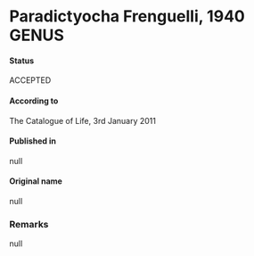 Paradictyocha Frenguelli, 1940 GENUS
=======

#### Status
ACCEPTED

#### According to
The Catalogue of Life, 3rd January 2011

#### Published in
null

#### Original name
null

### Remarks
null
